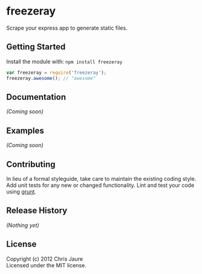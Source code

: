 # freezeray

Scrape your express app to generate static files.

## Getting Started
Install the module with: `npm install freezeray`

```javascript
var freezeray = require('freezeray');
freezeray.awesome(); // "awesome"
```

## Documentation
_(Coming soon)_

## Examples
_(Coming soon)_

## Contributing
In lieu of a formal styleguide, take care to maintain the existing coding style. Add unit tests for any new or changed functionality. Lint and test your code using [grunt](https://github.com/cowboy/grunt).

## Release History
_(Nothing yet)_

## License
Copyright (c) 2012 Chris Jaure  
Licensed under the MIT license.
